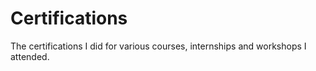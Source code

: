 # Certifications
The certifications I did for various courses, internships and workshops I attended.
